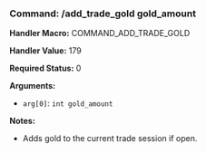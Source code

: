 ### Command: /add_trade_gold gold_amount

**Handler Macro:** COMMAND_ADD_TRADE_GOLD

**Handler Value:** 179

**Required Status:** 0

**Arguments:**
- `arg[0]`: `int gold_amount`

**Notes:**
- Adds gold to the current trade session if open.